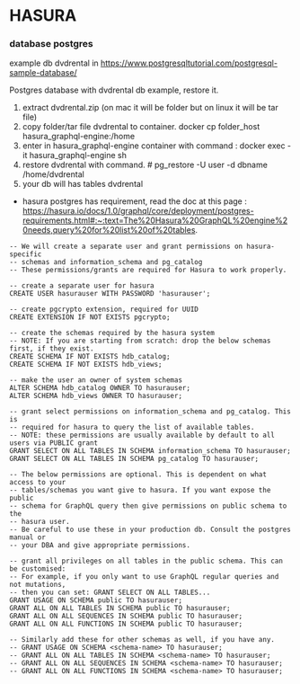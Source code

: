 # HASURA

### database postgres
example db dvdrental in https://www.postgresqltutorial.com/postgresql-sample-database/ 

Postgres database with dvdrental db example, restore it.
1. extract dvdrental.zip (on mac it will be folder but on linux it will be tar file)
2. copy folder/tar file dvdrental to container. docker cp folder_host hasura_graphql-engine:/home
3. enter in hasura_graphql-engine container with command : docker exec -it hasura_graphql-engine sh
4. restore dvdrental with command. # pg_restore -U user -d dbname /home/dvdrental
5. your db will has tables dvdrental

- hasura postgres has requirement, read the doc at this page : 
https://hasura.io/docs/1.0/graphql/core/deployment/postgres-requirements.html#:~:text=The%20Hasura%20GraphQL%20engine%20needs,query%20for%20list%20of%20tables.

```
-- We will create a separate user and grant permissions on hasura-specific
-- schemas and information_schema and pg_catalog
-- These permissions/grants are required for Hasura to work properly.

-- create a separate user for hasura
CREATE USER hasurauser WITH PASSWORD 'hasurauser';

-- create pgcrypto extension, required for UUID
CREATE EXTENSION IF NOT EXISTS pgcrypto;

-- create the schemas required by the hasura system
-- NOTE: If you are starting from scratch: drop the below schemas first, if they exist.
CREATE SCHEMA IF NOT EXISTS hdb_catalog;
CREATE SCHEMA IF NOT EXISTS hdb_views;

-- make the user an owner of system schemas
ALTER SCHEMA hdb_catalog OWNER TO hasurauser;
ALTER SCHEMA hdb_views OWNER TO hasurauser;

-- grant select permissions on information_schema and pg_catalog. This is
-- required for hasura to query the list of available tables.
-- NOTE: these permissions are usually available by default to all users via PUBLIC grant
GRANT SELECT ON ALL TABLES IN SCHEMA information_schema TO hasurauser;
GRANT SELECT ON ALL TABLES IN SCHEMA pg_catalog TO hasurauser;

-- The below permissions are optional. This is dependent on what access to your
-- tables/schemas you want give to hasura. If you want expose the public
-- schema for GraphQL query then give permissions on public schema to the
-- hasura user.
-- Be careful to use these in your production db. Consult the postgres manual or
-- your DBA and give appropriate permissions.

-- grant all privileges on all tables in the public schema. This can be customised:
-- For example, if you only want to use GraphQL regular queries and not mutations,
-- then you can set: GRANT SELECT ON ALL TABLES...
GRANT USAGE ON SCHEMA public TO hasurauser;
GRANT ALL ON ALL TABLES IN SCHEMA public TO hasurauser;
GRANT ALL ON ALL SEQUENCES IN SCHEMA public TO hasurauser;
GRANT ALL ON ALL FUNCTIONS IN SCHEMA public TO hasurauser;

-- Similarly add these for other schemas as well, if you have any.
-- GRANT USAGE ON SCHEMA <schema-name> TO hasurauser;
-- GRANT ALL ON ALL TABLES IN SCHEMA <schema-name> TO hasurauser;
-- GRANT ALL ON ALL SEQUENCES IN SCHEMA <schema-name> TO hasurauser;
-- GRANT ALL ON ALL FUNCTIONS IN SCHEMA <schema-name> TO hasurauser;
```